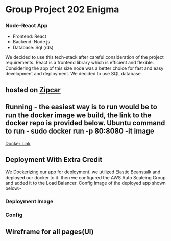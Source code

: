 # Group Project 202 Enigma

### Node-React App
* Frontend: React
* Backend: Node.js
* Database: Sql (rds)

We decided to use this tech-stack after careful consideration of the project requirements. React is a frontend library which is efficient and flexible. Considering the app of this size node was a better choice for fast and easy development and deployment. We decided to use SQL database.

## hosted on [Zipcar](http://zipcar-env.eba-ksiqic9p.us-east-2.elasticbeanstalk.com/) 

## Running - the easiest way is to run would be to run the docker image we build, the link to the docker repo is provided below. Ubuntu command to run - sudo docker run -p 80:8080 -it image
[Docker Link](https://hub.docker.com/r/samkitsheth95/zipcardock)

## Deployment With Extra Credit

We Dockerizing our app for deployment. we utilized Elastic Beanstalk and deployed our docker to it. then we configured the AWS Auto Scaleing Group and added it to the Load Balancer. Config Image of the deployed app shown below:-
### Deployment Image
### Config
## Wireframe for all pages(UI)

